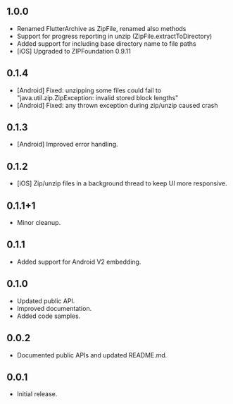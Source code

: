 ## 1.0.0

- Renamed FlutterArchive as ZipFile, renamed also methods
- Support for progress reporting in unzip (ZipFile.extractToDirectory)
- Added support for including base directory name to file paths
- [iOS] Upgraded to ZIPFoundation 0.9.11

## 0.1.4

- [Android] Fixed: unzipping some files could fail to "java.util.zip.ZipException: invalid stored block lengths"
- [Android] Fixed: any thrown exception during zip/unzip caused crash

## 0.1.3

- [Android] Improved error handling.

## 0.1.2

- [iOS] Zip/unzip files in a background thread to keep UI more responsive.

## 0.1.1+1

- Minor cleanup.

## 0.1.1

- Added support for Android V2 embedding.

## 0.1.0

- Updated public API.
- Improved documentation.
- Added code samples.

## 0.0.2

- Documented public APIs and updated README.md.

## 0.0.1

- Initial release.
